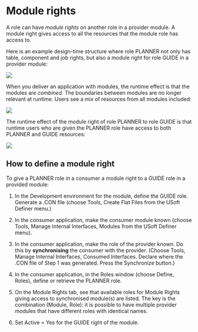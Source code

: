 # Module rights

A role can have *module rights* on another role in a provider module. A module right gives access to all the resources that the module role has access to.

Here is an example design-time structure where role PLANNER not only has table, component and job rights, but also a module right for role GUIDE in a provider module:

![](/api/Authorisation%20and%20access/Roles/assets/a779d96e-8dc9-4d5b-a217-891cf627aa7d.png)

When you deliver an application with modules, the runtime effect is that the modules are *combined.* The boundaries between modules are no longer relevant at runtime. Users see a mix of resources from all modules included:

![](/api/Authorisation%20and%20access/Roles/assets/1b2dbd9c-d70b-4751-bb3f-28e309e22b7c.png)

The runtime effect of the module right of role PLANNER to role GUIDE is that runtime users who are given the PLANNER role have access to both PLANNER and GUIDE resources:

![](/api/Authorisation%20and%20access/Roles/assets/1ffbba10-2740-44d1-bdb3-4553640c1180.png)

## How to define a module right

To give a PLANNER role in a consumer a module right to a GUIDE role in a provided module:

1. In the Development environment for the module, define the GUIDE role. Generate a .CON file (choose Tools, Create Flat Files from the USoft Definer menu.)

2. In the consumer application, make the consumer module known (choose Tools, Manage Internal Interfaces, Modules from the USoft Definer menu).

3. In the consumer application, make the role of the provider known. Do this by **synchronising**  the consumer with the provider. (Choose Tools, Manage Internal Interfaces, Consumed Interfaces. Declare where the .CON file of Step 1 was generated. Press the Synchronize button.)

4. In the consumer application, in the Roles window (choose Define, Roles), define or retrieve the PLANNER role.

5. On the Module Rights tab, see that available roles for Module Rights giving access to synchronised module(s) are listed. The key is the combination (Module, Role): it is possible to have multiple provider modules that have different roles with identical names.

6. Set Active = Yes for the GUIDE right of the module.

 

 

 